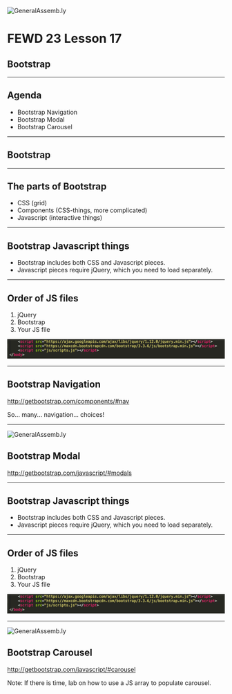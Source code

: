 ![GeneralAssemb.ly](../../img/icons/FEWD_Logo.png)

# FEWD 23 Lesson 17
## Bootstrap

---

## Agenda

* Bootstrap Navigation
* Bootstrap Modal
* Bootstrap Carousel

---

## Bootstrap

---

## The parts of Bootstrap

* CSS (grid)
* Components (CSS-things, more complicated)
* Javascript (interactive things)

---

## Bootstrap Javascript things

* Bootstrap includes both CSS and Javascript pieces.
* Javascript pieces require jQuery, which you need to load separately.

---

## Order of JS files

1. jQuery
2. Bootstrap
3. Your JS file

![GeneralAssemb.ly](images/script_order.jpg)

---

## Bootstrap Navigation

http://getbootstrap.com/components/#nav

So... many... navigation... choices!

---

![GeneralAssemb.ly](../../img/icons/exercise_icon_md.png)

## Bootstrap Modal

http://getbootstrap.com/javascript/#modals

---

## Bootstrap Javascript things

* Bootstrap includes both CSS and Javascript pieces.
* Javascript pieces require jQuery, which you need to load separately.

---

## Order of JS files

1. jQuery
2. Bootstrap
3. Your JS file

![GeneralAssemb.ly](images/script_order.jpg)

---

![GeneralAssemb.ly](../../img/icons/code_along.png)

## Bootstrap Carousel

http://getbootstrap.com/javascript/#carousel

Note:
If there is time, lab on how to use a JS array to populate carousel.
